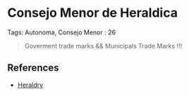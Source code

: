 # Consejo Menor de Heraldica

Tags: Autonoma, Consejo Menor
: 26

> Goverment trade marks && Municipals Trade Marks !!!
> 

## References

- [Heraldry](https://en.wikipedia.org/wiki/Heraldry)